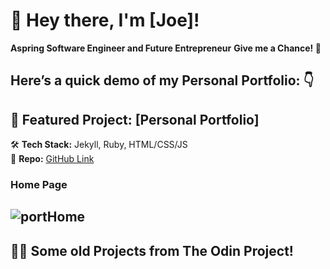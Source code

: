 # 👋 Hey there, I'm [Joe]!

**Aspring Software Engineer and Future Entrepreneur**
**Give me a Chance! 🙏**

Here’s a **quick demo** of my Personal Portfolio: 👇  
---

## **🌟 Featured Project: [Personal Portfolio]**
🛠 **Tech Stack:** Jekyll, Ruby, HTML/CSS/JS  
📂 **Repo:** [GitHub Link](https://sharpeimq.github.io/Personal-Portfolio/) 

### **Home Page**
![portHome](https://github.com/user-attachments/assets/88ea50c5-4c50-40a1-bb07-e0c1b185c832)
---

## **👨‍💻 Some old Projects from The Odin Project!**
